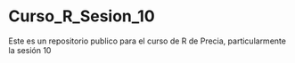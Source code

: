 # Curso_R_Sesion_10
Este es un repositorio publico para el curso de R de Precia, particularmente la sesión 10
